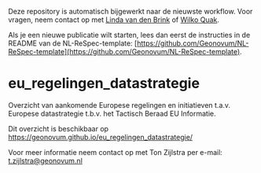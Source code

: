 Deze repository is automatisch bijgewerkt naar de nieuwste workflow.
Voor vragen, neem contact op met [Linda van den Brink](mailto:l.vandenbrink@geonovum.nl) of [Wilko Quak](mailto:w.quak@geonovum.nl).

Als je een nieuwe publicatie wilt starten, lees dan eerst de instructies in de README van de NL-ReSpec-template:
[https://github.com/Geonovum/NL-ReSpec-template](https://github.com/Geonovum/NL-ReSpec-template).

# eu_regelingen_datastrategie
Overzicht van aankomende Europese regelingen en initiatieven t.a.v. Europese datastrategie
t.b.v. het Tactisch Beraad EU Informatie.

Dit overzicht is beschikbaar op https://geonovum.github.io/eu_regelingen_datastrategie/

Voor meer informatie neem contact op met Ton Zijlstra per e-mail: t.zijlstra@geonovum.nl

